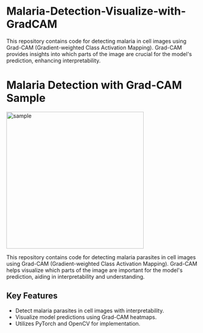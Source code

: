 # Malaria-Detection-Visualize-with-GradCAM
This repository contains code for detecting malaria in cell images using Grad-CAM (Gradient-weighted Class Activation Mapping). Grad-CAM provides insights into which parts of the image are crucial for the model's prediction, enhancing interpretability.
# Malaria Detection with Grad-CAM Sample

<img width="359" alt="sample" src="https://github.com/Roshan-T/Malaria-Detection-Visualize-with-GradCAM/assets/82012823/1a5e06f7-43c4-42c2-baea-58363d738dd7">

This repository contains code for detecting malaria parasites in cell images using Grad-CAM (Gradient-weighted Class Activation Mapping). Grad-CAM helps visualize which parts of the image are important for the model's prediction, aiding in interpretability and understanding.

## Key Features

- Detect malaria parasites in cell images with interpretability.
- Visualize model predictions using Grad-CAM heatmaps.
- Utilizes PyTorch and OpenCV for implementation.



